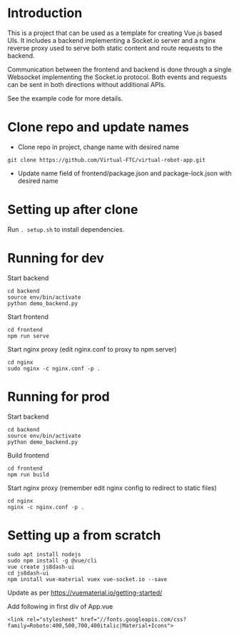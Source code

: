 # Introduction
This is a project that can be used as a template for creating Vue.js based UIs. It includes a backend implementing a Socket.io server and a nginx reverse proxy used to serve both static content and route requests to the backend.

Communication between the frontend and backend is done through a single Websocket implementing the Socket.io protocol. Both events and requests can be sent in both directions without additional APIs.

See the example code for more details.

# Clone repo and update names

* Clone repo in project, change name with desired name
```
git clone https://github.com/Virtual-FTC/virtual-robot-app.git
```

* Update name field of frontend/package.json and package-lock.json with desired name

# Setting up after clone

Run `. setup.sh` to install dependencies.

# Running for dev

Start backend
```
cd backend
source env/bin/activate
python demo_backend.py
```

Start frontend
```
cd frontend
npm run serve
```

Start nginx proxy (edit nginx.conf to proxy to npm server)
```
cd nginx
sudo nginx -c nginx.conf -p .
```

# Running for prod

Start backend
```
cd backend
source env/bin/activate
python demo_backend.py
```

Build frontend
```
cd frontend
npm run build
```

Start nginx proxy (remember edit nginx config to redirect to static files)
```
cd nginx
nginx -c nginx.conf -p .
```

# Setting up a from scratch

```
sudo apt install nodejs
sudo npm install -g @vue/cli
vue create js8dash-ui
cd js8dash-ui
npm install vue-material vuex vue-socket.io --save
```

Update as per https://vuematerial.io/getting-started/

Add following in first div of App.vue
```
<link rel="stylesheet" href="//fonts.googleapis.com/css?family=Roboto:400,500,700,400italic|Material+Icons">
```


